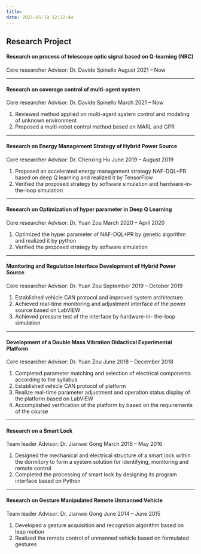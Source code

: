 ```yaml
---
title:
date: 2021-05-19 12:22:44
---
```

## Research Project ##

#### Research on process of telescope optic signal based on Q-learning (NRC)
Core researcher
Advisor: Dr. Davide Spinello 
August 2021 – Now

---

#### Research on coverage control of multi-agent system

Core researcher
Advisor: Dr. Davide Spinello 
March 2021 – Now

1. Reviewed method applied on multi-agent system control and modeling of unknown environment 
2. Proposed a multi-robot control method based on MARL and GPR

---
#### Research on Energy Management Strategy of Hybrid Power Source
Core researcher
Advisor: Dr. Chenxing Hu 
June 2019 – August 2019
1. Proposed an accelerated energy management strategy NAF-DQL+PR based on deep Q learning and realized it by TensorFlow
2. Verified the proposed strategy by software simulation and hardware-in- the-loop simulation
***
#### Research on Optimization of hyper parameter in Deep Q Learning
Core researcher
Advisor: Dr. Yuan Zou
March 2020 – April 2020
1. Optimized the hyper parameter of NAF-DQL+PR by genetic algorithm and realized it by python
2. Verified the proposed strategy by software simulation
***
#### Monitoring and Regulation Interface Development of Hybrid Power Source
Core researcher
Advisor: Dr. Yuan Zou
September 2019 – October 2019
1. Established vehicle CAN protocol and improved system architecture
2. Achieved real-time monitoring and adjustment interface of the power source based on LabVIEW
3. Achieved pressure test of the interface by hardware-in- the-loop simulation
***
#### Development of a Double Mass Vibration Didactical Experimental Platform 
Core researcher
Advisor: Dr. Yuan Zou 
June 2018 – December 2018
1. Completed parameter matching and selection of electrical components according to the syllabus 
2. Established vehicle CAN protocol of platform
3. Realize real-time parameter adjustment and operation status display of the platform based on LabVIEW 
4. Accomplished verification of the platform by based on the requirements of the course
***
#### Research on a Smart Lock
Team leader
Advisor: Dr.  Jianwei Gong
March 2016 – May 2016
1. Designed the mechanical and electrical structure of a smart lock within the dormitory to form a system solution for identifying, monitoring and remote control
2. Completed the processing of smart lock by designing its program interface based on Python
***
#### Research on Gesture Manipulated Remote Unmanned Vehicle
Team leader
Advisor: Dr. Jianwei Gong 
June 2014 – June 2015
1. Developed a gesture acquisition and recognition algorithm based on leap motion
2. Realized the remote control of unmanned vehicle based on formulated gestures


